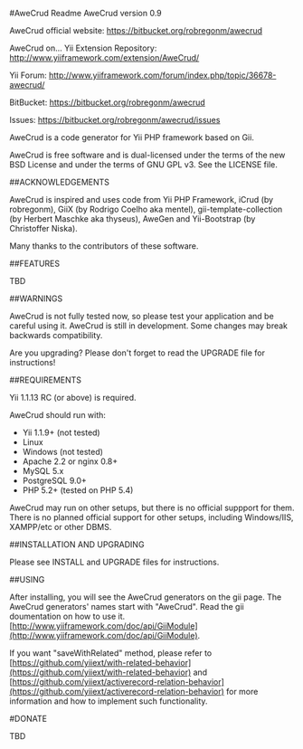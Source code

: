#AweCrud Readme
AweCrud version 0.9

AweCrud official website:    https://bitbucket.org/robregonm/awecrud

AweCrud on...
Yii Extension Repository: http://www.yiiframework.com/extension/AweCrud/

Yii Forum:                http://www.yiiframework.com/forum/index.php/topic/36678-awecrud/

BitBucket:                https://bitbucket.org/robregonm/awecrud

Issues:                   https://bitbucket.org/robregonm/awecrud/issues


AweCrud is a code generator for Yii PHP framework based on Gii.

AweCrud is free software and is dual-licensed under the terms of the new BSD License and under the terms of GNU GPL v3. See the LICENSE file.

##ACKNOWLEDGEMENTS

AweCrud is inspired and uses code from Yii PHP Framework, iCrud (by robregonm), GiiX (by Rodrigo Coelho aka mentel),
gii-template-collection (by Herbert Maschke aka thyseus), AweGen and Yii-Bootstrap (by Christoffer Niska).

Many thanks to the contributors of these software.

##FEATURES

TBD

##WARNINGS

AweCrud is not fully tested now, so please test your application and be careful using it.
AweCrud is still in development. Some changes may break backwards compatibility.

Are you upgrading? Please don't forget to read the UPGRADE file for instructions!

##REQUIREMENTS

Yii 1.1.13 RC (or above) is required.

AweCrud should run with:

* Yii 1.1.9+ (not tested)
* Linux
* Windows (not tested)
* Apache 2.2 or nginx 0.8+
* MySQL 5.x
* PostgreSQL 9.0+
* PHP 5.2+ (tested on PHP 5.4)

AweCrud may run on other setups, but there is no official suppport for them.
There is no planned official support for other setups, including Windows/IIS, XAMPP/etc or other DBMS.

##INSTALLATION AND UPGRADING

Please see INSTALL and UPGRADE files for instructions.

##USING

After installing, you will see the AweCrud generators on the gii page.
The AweCrud generators' names start with "AweCrud".
Read the gii doumentation on how to use it.
[http://www.yiiframework.com/doc/api/GiiModule](http://www.yiiframework.com/doc/api/GiiModule).

If you want "saveWithRelated" method, please refer to [https://github.com/yiiext/with-related-behavior](https://github.com/yiiext/with-related-behavior) and
[https://github.com/yiiext/activerecord-relation-behavior](https://github.com/yiiext/activerecord-relation-behavior) for more information and how to implement such functionality.

#DONATE

TBD